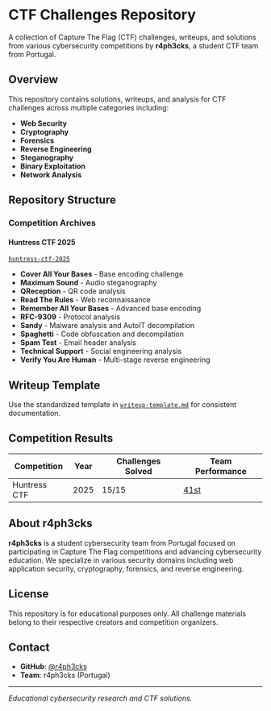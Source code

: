 # CTF Challenges Repository

A collection of Capture The Flag (CTF) challenges, writeups, and solutions from various cybersecurity competitions by **r4ph3cks**, a student CTF team from Portugal.

## Overview

This repository contains solutions, writeups, and analysis for CTF challenges across multiple categories including:
- **Web Security**
- **Cryptography**
- **Forensics**
- **Reverse Engineering**
- **Steganography**
- **Binary Exploitation**
- **Network Analysis**

## Repository Structure

### Competition Archives

#### **Huntress CTF 2025** 
[`huntress-ctf-2025`](huntress-ctf-2025/)
- **Cover All Your Bases** - Base encoding challenge
- **Maximum Sound** - Audio steganography
- **QReception** - QR code analysis
- **Read The Rules** - Web reconnaissance 
- **Remember All Your Bases** - Advanced base encoding
- **RFC-9309** - Protocol analysis
- **Sandy** - Malware analysis and AutoIT decompilation
- **Spaghetti** - Code obfuscation and decompilation
- **Spam Test** - Email header analysis
- **Technical Support** - Social engineering analysis
- **Verify You Are Human** - Multi-stage reverse engineering

## Writeup Template

Use the standardized template in [`writeup-template.md`](writeup-template.md) for consistent documentation.

## Competition Results

| Competition | Year | Challenges Solved | Team Performance |
|-------------|------|-------------------|------------------|
| Huntress CTF | 2025 | 15/15 | [41st](https://ctf.huntress.com/events/308dbb3b-8095-40e8-a46f-900e11f2a084/scoreboard) |

## About r4ph3cks

**r4ph3cks** is a student cybersecurity team from Portugal focused on participating in Capture The Flag competitions and advancing cybersecurity education. We specialize in various security domains including web application security, cryptography, forensics, and reverse engineering.

## License

This repository is for educational purposes only. All challenge materials belong to their respective creators and competition organizers.

## Contact

- **GitHub**: [@r4ph3cks](https://github.com/r4ph3cks)
- **Team**: r4ph3cks (Portugal)

---

*Educational cybersecurity research and CTF solutions.*